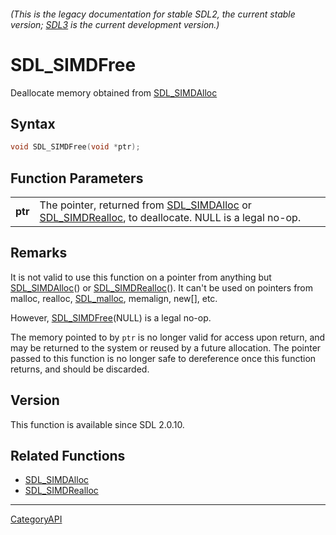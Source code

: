 ###### (This is the legacy documentation for stable SDL2, the current stable version; [SDL3](https://wiki.libsdl.org/SDL3/) is the current development version.)
# SDL_SIMDFree

Deallocate memory obtained from [SDL_SIMDAlloc](SDL_SIMDAlloc) 

## Syntax

```c
void SDL_SIMDFree(void *ptr);

```

## Function Parameters

|             |                                                                                                                                        |
| ----------- | -------------------------------------------------------------------------------------------------------------------------------------- |
| **ptr**     | The pointer, returned from [SDL_SIMDAlloc](SDL_SIMDAlloc) or [SDL_SIMDRealloc](SDL_SIMDRealloc), to deallocate. NULL is a legal no-op. |

## Remarks

It is not valid to use this function on a pointer from anything but
[SDL_SIMDAlloc](SDL_SIMDAlloc)() or [SDL_SIMDRealloc](SDL_SIMDRealloc)().
It can't be used on pointers from malloc, realloc,
[SDL_malloc](SDL_malloc), memalign, new[], etc.

However, [SDL_SIMDFree](SDL_SIMDFree)(NULL) is a legal no-op.

The memory pointed to by `ptr` is no longer valid for access upon return,
and may be returned to the system or reused by a future allocation. The
pointer passed to this function is no longer safe to dereference once this
function returns, and should be discarded.

## Version

This function is available since SDL 2.0.10.

## Related Functions

* [SDL_SIMDAlloc](SDL_SIMDAlloc)
* [SDL_SIMDRealloc](SDL_SIMDRealloc)

----
[CategoryAPI](CategoryAPI)

